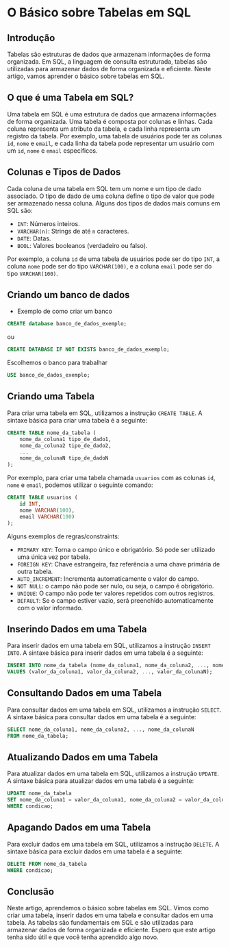 # O Básico sobre Tabelas em SQL

## Introdução

Tabelas são estruturas de dados que armazenam informações de forma organizada. Em SQL, a linguagem de consulta estruturada, tabelas são utilizadas para armazenar dados de forma organizada e eficiente. Neste artigo, vamos aprender o básico sobre tabelas em SQL.

## O que é uma Tabela em SQL?

Uma tabela em SQL é uma estrutura de dados que armazena informações de forma organizada. Uma tabela é composta por colunas e linhas. Cada coluna representa um atributo da tabela, e cada linha representa um registro da tabela. Por exemplo, uma tabela de usuários pode ter as colunas `id`, `nome` e `email`, e cada linha da tabela pode representar um usuário com um `id`, `nome` e `email` específicos.

## Colunas e Tipos de Dados

Cada coluna de uma tabela em SQL tem um nome e um tipo de dado associado. O tipo de dado de uma coluna define o tipo de valor que pode ser armazenado nessa coluna. Alguns dos tipos de dados mais comuns em SQL são:

- `INT`: Números inteiros.
- `VARCHAR(n)`: Strings de até `n` caracteres.
- `DATE`: Datas.
- `BOOL`: Valores booleanos (verdadeiro ou falso).

Por exemplo, a coluna `id` de uma tabela de usuários pode ser do tipo `INT`, a coluna `nome` pode ser do tipo `VARCHAR(100)`, e a coluna `email` pode ser do tipo `VARCHAR(100)`.

## Criando um banco de dados

- Exemplo de como criar um banco
```sql	
CREATE database banco_de_dados_exemplo;
```	

ou 

```sql
CREATE DATABASE IF NOT EXISTS banco_de_dados_exemplo; 
```

Escolhemos o banco para trabalhar

```sql
USE banco_de_dados_exemplo;
```

## Criando uma Tabela

Para criar uma tabela em SQL, utilizamos a instrução `CREATE TABLE`. A sintaxe básica para criar uma tabela é a seguinte:

```sql
CREATE TABLE nome_da_tabela (
    nome_da_coluna1 tipo_de_dado1,
    nome_da_coluna2 tipo_de_dado2,
    ...
    nome_da_colunaN tipo_de_dadoN
);
```

Por exemplo, para criar uma tabela chamada `usuarios` com as colunas `id`, `nome` e `email`, podemos utilizar o seguinte comando:

```sql
CREATE TABLE usuarios (
    id INT,
    nome VARCHAR(100),
    email VARCHAR(100)
);
```

Alguns exemplos de regras/constraints:

- `PRIMARY KEY`: Torna o campo único e obrigatório. Só pode ser utilizado uma única vez por tabela. 
- `FOREIGN KEY`: Chave estrangeira, faz referência a uma chave primária de outra tabela.
- `AUTO_INCREMENT`: Incrementa automaticamente o valor do campo.
- `NOT NULL`: o campo não pode ser nulo, ou seja, o campo é obrigatório.
- `UNIQUE`: O campo não pode ter valores repetidos com outros registros.
- `DEFAULT`: Se o campo estiver vazio, será preenchido automaticamente com o valor informado.

## Inserindo Dados em uma Tabela

Para inserir dados em uma tabela em SQL, utilizamos a instrução `INSERT INTO`. A sintaxe básica para inserir dados em uma tabela é a seguinte:

```sql
INSERT INTO nome_da_tabela (nome_da_coluna1, nome_da_coluna2, ..., nome_da_colunaN)
VALUES (valor_da_coluna1, valor_da_coluna2, ..., valor_da_colunaN);
```

## Consultando Dados em uma Tabela

Para consultar dados em uma tabela em SQL, utilizamos a instrução `SELECT`. A sintaxe básica para consultar dados em uma tabela é a seguinte:

```sql
SELECT nome_da_coluna1, nome_da_coluna2, ..., nome_da_colunaN
FROM nome_da_tabela;
```

## Atualizando Dados em uma Tabela

Para atualizar dados em uma tabela em SQL, utilizamos a instrução `UPDATE`. A sintaxe básica para atualizar dados em uma tabela é a seguinte:

```sql
UPDATE nome_da_tabela
SET nome_da_coluna1 = valor_da_coluna1, nome_da_coluna2 = valor_da_coluna2, ..., nome_da_colunaN = valor_da_colunaN
WHERE condicao;
```

## Apagando Dados em uma Tabela

Para excluir dados em uma tabela em SQL, utilizamos a instrução `DELETE`. A sintaxe básica para excluir dados em uma tabela é a seguinte:

```sql
DELETE FROM nome_da_tabela
WHERE condicao;
```

## Conclusão

Neste artigo, aprendemos o básico sobre tabelas em SQL. Vimos como criar uma tabela, inserir dados em uma tabela e consultar dados em uma tabela. As tabelas são fundamentais em SQL e são utilizadas para armazenar dados de forma organizada e eficiente. Espero que este artigo tenha sido útil e que você tenha aprendido algo novo. 